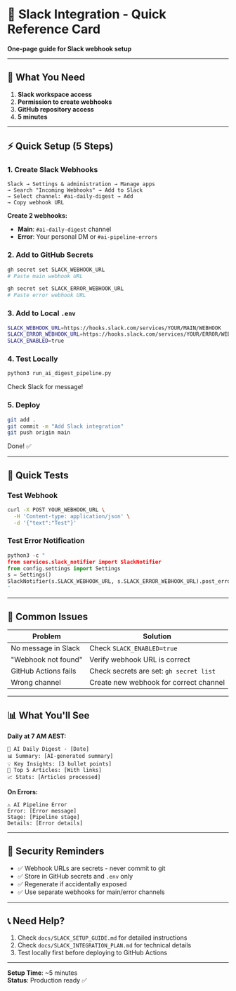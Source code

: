 # 📱 Slack Integration - Quick Reference Card

**One-page guide for Slack webhook setup**

---

## 🎯 What You Need

1. **Slack workspace access**
2. **Permission to create webhooks**
3. **GitHub repository access**
4. **5 minutes**

---

## ⚡ Quick Setup (5 Steps)

### **1. Create Slack Webhooks**

```
Slack → Settings & administration → Manage apps
→ Search "Incoming Webhooks" → Add to Slack
→ Select channel: #ai-daily-digest → Add
→ Copy webhook URL
```

**Create 2 webhooks:**
- **Main**: `#ai-daily-digest` channel
- **Error**: Your personal DM or `#ai-pipeline-errors`

### **2. Add to GitHub Secrets**

```bash
gh secret set SLACK_WEBHOOK_URL
# Paste main webhook URL

gh secret set SLACK_ERROR_WEBHOOK_URL  
# Paste error webhook URL
```

### **3. Add to Local `.env`**

```bash
SLACK_WEBHOOK_URL=https://hooks.slack.com/services/YOUR/MAIN/WEBHOOK
SLACK_ERROR_WEBHOOK_URL=https://hooks.slack.com/services/YOUR/ERROR/WEBHOOK
SLACK_ENABLED=true
```

### **4. Test Locally**

```bash
python3 run_ai_digest_pipeline.py
```

Check Slack for message!

### **5. Deploy**

```bash
git add .
git commit -m "Add Slack integration"
git push origin main
```

Done! ✅

---

## 🧪 Quick Tests

### **Test Webhook**
```bash
curl -X POST YOUR_WEBHOOK_URL \
  -H 'Content-type: application/json' \
  -d '{"text":"Test"}'
```

### **Test Error Notification**
```python
python3 -c "
from services.slack_notifier import SlackNotifier
from config.settings import Settings
s = Settings()
SlackNotifier(s.SLACK_WEBHOOK_URL, s.SLACK_ERROR_WEBHOOK_URL).post_error_notification('Test error')
"
```

---

## 🔧 Common Issues

| Problem | Solution |
|---------|----------|
| No message in Slack | Check `SLACK_ENABLED=true` |
| "Webhook not found" | Verify webhook URL is correct |
| GitHub Actions fails | Check secrets are set: `gh secret list` |
| Wrong channel | Create new webhook for correct channel |

---

## 📊 What You'll See

**Daily at 7 AM AEST:**
```
🤖 AI Daily Digest - [Date]
📊 Summary: [AI-generated summary]
💡 Key Insights: [3 bullet points]
📰 Top 5 Articles: [With links]
📈 Stats: [Articles processed]
```

**On Errors:**
```
⚠️ AI Pipeline Error
Error: [Error message]
Stage: [Pipeline stage]
Details: [Error details]
```

---

## 🔐 Security Reminders

- ✅ Webhook URLs are secrets - never commit to git
- ✅ Store in GitHub secrets and `.env` only
- ✅ Regenerate if accidentally exposed
- ✅ Use separate webhooks for main/error channels

---

## 📞 Need Help?

1. Check `docs/SLACK_SETUP_GUIDE.md` for detailed instructions
2. Check `docs/SLACK_INTEGRATION_PLAN.md` for technical details
3. Test locally first before deploying to GitHub Actions

---

**Setup Time**: ~5 minutes  
**Status**: Production ready ✅
